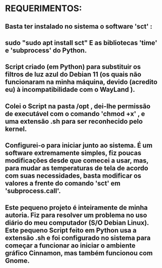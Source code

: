 

# REQUERIMENTOS:
## Basta ter instalado no sistema o software 'sct' :
## sudo "sudo apt install sct" E as bibliotecas 'time' e 'subprocess' do Python.


## Script criado (em Python) para substituir os filtros de luz azul do Debian 11 (os quais não funcionaram na minha máquina, devido (acredito eu) à incompatibilidade com o WayLand ). 


## Colei o Script na pasta /opt , dei-lhe permissão de executável com o comando 'chmod +x' , e uma extensão .sh para ser reconhecido pelo kernel.
## Configurei-o para iniciar junto ao sistema. É um software extremamente simples, fiz poucas modificações desde que comecei a usar, mas, para mudar as temperaturas de tela de acordo com suas necessidades, basta modificar os valores a frente do comando 'sct' em 'subprocess.call'. 

## Este pequeno projeto é inteiramente de minha autoria. Fiz para resolver um problema no uso diário do meu computador (S/O Debian Linux). Este pequeno Script feito em Python usa a extensão .sh e foi configurado no sistema para começar a funcionar ao iniciar o ambiente gráfico Cinnamon, mas também funcionou com Gnome. 
